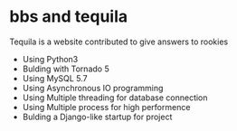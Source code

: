 # bbs and tequila
Tequila is a website contributed to give answers to rookies
* Using Python3
* Bulding with Tornado 5
* Using MySQL 5.7
* Using Asynchronous IO programming
* Using Multiple threading for database connection
* Using Multiple process for high performence
* Bulding a Django-like startup for project
